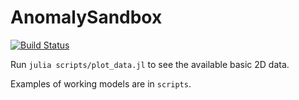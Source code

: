 # AnomalySandbox

[![Build Status](https://github.com/vitskvara/AnomalySandbox.jl/actions/workflows/CI.yml/badge.svg?branch=main)](https://github.com/vitskvara/AnomalySandbox.jl/actions/workflows/CI.yml?query=branch%3Amain)

Run `julia scripts/plot_data.jl` to see the available basic 2D data.

Examples of working models are in `scripts`.
